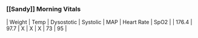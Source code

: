 ### [[Sandy]] Morning Vitals
| Weight | Temp | Dysostotic | Systolic | MAP | Heart Rate | SpO2 |
| 176.4 | 97.7 | X | X | X | 73 | 95 |